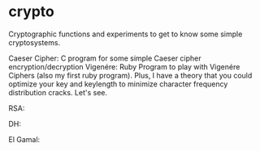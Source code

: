 crypto
======

Cryptographic functions and experiments to get to know some simple cryptosystems.

Caeser Cipher: C program for some simple Caeser cipher encryption/decryption
Vigenére: Ruby Program to play with Vigenére Ciphers (also my first ruby program). Plus, I have a theory that you could optimize your key and keylength to minimize character frequency distribution cracks. Let's see.

RSA:

DH: 

El Gamal:


